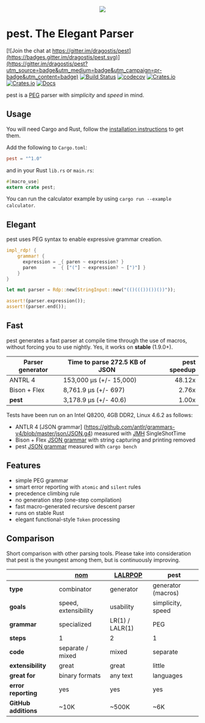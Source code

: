 <p align="center">
  <img src="https://cdn.rawgit.com/dragostis/pest/9605855a9c4e86d5e89bc963fe50ee344d8a40e6/pest-logo.svg"/>
</p>

# pest. The Elegant Parser

[![Join the chat at https://gitter.im/dragostis/pest](https://badges.gitter.im/dragostis/pest.svg)](https://gitter.im/dragostis/pest?utm_source=badge&utm_medium=badge&utm_campaign=pr-badge&utm_content=badge)
[![Build Status](https://travis-ci.org/pest-parser/pest.svg?branch=master)](https://travis-ci.org/pest-parser/pest)
[![codecov](https://codecov.io/gh/pest-parser/pest/branch/master/graph/badge.svg)](https://codecov.io/gh/pest-parser/pest)
[![Crates.io](https://img.shields.io/crates/v/pest.svg)](https://crates.io/crates/pest)
[![Crates.io](https://img.shields.io/crates/d/pest.svg)](https://crates.io/crates/pest)
[![Docs](https://docs.rs/pest/badge.svg)](https://docs.rs/pest)

pest is a [PEG](https://en.wikipedia.org/wiki/Parsing_expression_grammar) parser with *simplicity* and *speed* in mind.

## Usage
You will need Cargo and Rust, follow the [installation instructions](https://www.rust-lang.org/en-US/downloads.html)
to get them.

Add the following to `Cargo.toml`:

```toml
pest = "^1.0"
```

and in your Rust `lib.rs` or `main.rs`:

```rust
#[macro_use]
extern crate pest;
```

You can run the calculator example by using `cargo run --example calculator`.

## Elegant

pest uses PEG syntax to enable expressive grammar creation.

```rust
impl_rdp! {
    grammar! {
      expression = _{ paren ~ expression? }
      paren      =  { ["("] ~ expression? ~ [")"] }
    }
}

let mut parser = Rdp::new(StringInput::new("(()((())())())"));

assert!(parser.expression());
assert!(parser.end());
```

## Fast

pest generates a fast parser at compile time through the use of macros, without
forcing you to use nightly. Yes, it works on **stable** (1.9.0+).

| Parser generator | Time to parse 272.5 KB of JSON | pest speedup |
|------------------|--------------------------------|-------------:|
| ANTRL 4          | 153,000 μs (+/- 15,000)        |       48.12x |
| Bison + Flex     | 8,761.9 μs (+/- 697)           |        2.76x |
| **pest**         | 3,178.9 μs (+/- 40.6)          |        1.00x |

Tests have been run on an Intel Q8200, 4GB DDR2, Linux 4.6.2 as follows:

* ANTLR 4 [JSON grammar]
  (https://github.com/antlr/grammars-v4/blob/master/json/JSON.g4) measured with
  [JMH](http://openjdk.java.net/projects/code-tools/jmh/) SingleShotTime
* Bison + Flex [JSON grammar](https://gist.github.com/justjkk/436828) with
  string capturing and printing removed
* pest [JSON grammar](benches/json.rs) measured with `cargo bench`

## Features

* simple PEG grammar
* smart error reporting with `atomic` and `silent` rules
* precedence climbing rule
* no generation step (one-step compilation)
* fast macro-generated recursive descent parser
* runs on stable Rust
* elegant functional-style `Token` processing

## Comparison

Short comparison with other parsing tools. Please take into consideration that
pest is the youngest among them, but is continuously improving.

|                      | [nom][1]             | [LALRPOP][2]    | pest               |
|----------------------|----------------------|-----------------|--------------------|
| **type**             | combinator           | generator       | generator (macros) |
| **goals**            | speed, extensibility | usability       | simplicity, speed  |
| **grammar**          | specialized          | LR(1) / LALR(1) | PEG                |
| **steps**            | 1                    | 2               | 1                  |
| **code**             | separate / mixed     | mixed           | separate           |
| **extensibility**    | great                | great           | little             |
| **great for**        | binary formats       | any text        | languages          |
| **error reporting**  | yes                  | yes             | yes                |
| **GitHub additions** | ~10K                 | ~500K           | ~6K                |

[1]: https://github.com/Geal/nom
[2]: https://github.com/nikomatsakis/lalrpop
